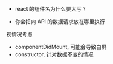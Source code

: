 * react 的组件名为什么要大写？

* 你会把向 API 的数据请求放在哪里执行

视情况考虑

* componentDidMount, 可能会导致白屏
* constructor, 针对数据不变的情况